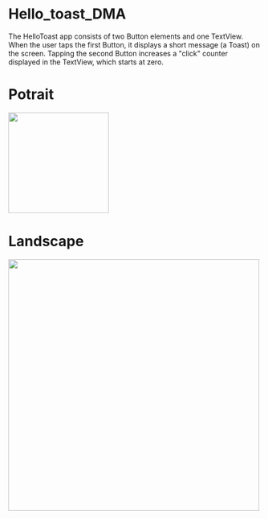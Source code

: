 # Hello_toast_DMA
The HelloToast app consists of two Button elements and one TextView. When the user taps the first Button, it displays a short message (a Toast) on the screen. Tapping the second Button increases a "click" counter displayed in the TextView, which starts at zero.
<h1>Potrait</h1>
<img src="https://i.imgur.com/WPysaeC.gif" width=200>
<h1>Landscape</h1>
<img src="https://i.imgur.com/eiQKWm6.gif" width=500>
